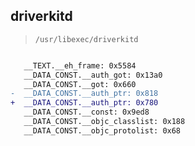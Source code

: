 ## driverkitd

> `/usr/libexec/driverkitd`

```diff

   __TEXT.__eh_frame: 0x5584
   __DATA_CONST.__auth_got: 0x13a0
   __DATA_CONST.__got: 0x660
-  __DATA_CONST.__auth_ptr: 0x818
+  __DATA_CONST.__auth_ptr: 0x780
   __DATA_CONST.__const: 0x9ed8
   __DATA_CONST.__objc_classlist: 0x188
   __DATA_CONST.__objc_protolist: 0x68

```
